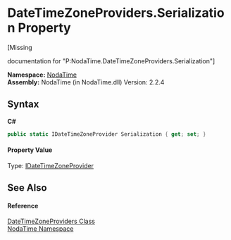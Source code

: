 # DateTimeZoneProviders.Serialization Property 
 

\[Missing <summary> documentation for "P:NodaTime.DateTimeZoneProviders.Serialization"\]

**Namespace:**&nbsp;<a href="N_NodaTime">NodaTime</a><br />**Assembly:**&nbsp;NodaTime (in NodaTime.dll) Version: 2.2.4

## Syntax

**C#**<br />
``` C#
public static IDateTimeZoneProvider Serialization { get; set; }
```


#### Property Value
Type: <a href="T_NodaTime_IDateTimeZoneProvider">IDateTimeZoneProvider</a>

## See Also


#### Reference
<a href="T_NodaTime_DateTimeZoneProviders">DateTimeZoneProviders Class</a><br /><a href="N_NodaTime">NodaTime Namespace</a><br />
